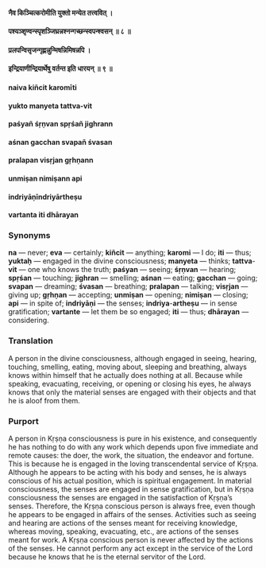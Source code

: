#### नैव किञ्चित्करोमीति युक्तो मन्येत तत्त्ववित् ।
#### पश्यञ्शृण्वन्स्पृशञ्जिघ्रन्नश्नन्गच्छन्स्वपन्श्वसन् ॥ ८ ॥
#### प्रलपन्विसृजन्गृह्णन्नुन्मिषन्निमिषन्नपि ।
#### इन्द्रियाणीन्द्रियार्थेषु वर्तन्त इति धारयन् ॥ ९ ॥

#### naiva kiñcit karomīti
#### yukto manyeta tattva-vit
#### paśyañ śṛṇvan spṛśañ jighrann
#### aśnan gacchan svapañ śvasan

#### pralapan visṛjan gṛhṇann
#### unmiṣan nimiṣann api
#### indriyāṇīndriyārtheṣu
#### vartanta iti dhārayan

### Synonyms

**na** — never; **eva** — certainly; **kiñcit** — anything; **karomi** — I do; **iti** — thus; **yuktaḥ** — engaged in the divine consciousness; **manyeta** — thinks; **tattva**-**vit** — one who knows the truth; **paśyan** — seeing; **śṛṇvan** — hearing; **spṛśan** — touching; **jighran** — smelling; **aśnan** — eating; **gacchan** — going; **svapan** — dreaming; **śvasan** — breathing; **pralapan** — talking; **visṛjan** — giving up; **gṛhṇan** — accepting; **unmiṣan** — opening; **nimiṣan** — closing; **api** — in spite of; **indriyāṇi** — the senses; **indriya**-**artheṣu** — in sense gratification; **vartante** — let them be so engaged; **iti** — thus; **dhārayan** — considering.

### Translation

A person in the divine consciousness, although engaged in seeing, hearing, touching, smelling, eating, moving about, sleeping and breathing, always knows within himself that he actually does nothing at all. Because while speaking, evacuating, receiving, or opening or closing his eyes, he always knows that only the material senses are engaged with their objects and that he is aloof from them.

### Purport

A person in Kṛṣṇa consciousness is pure in his existence, and consequently he has nothing to do with any work which depends upon five immediate and remote causes: the doer, the work, the situation, the endeavor and fortune. This is because he is engaged in the loving transcendental service of Kṛṣṇa. Although he appears to be acting with his body and senses, he is always conscious of his actual position, which is spiritual engagement. In material consciousness, the senses are engaged in sense gratification, but in Kṛṣṇa consciousness the senses are engaged in the satisfaction of Kṛṣṇa’s senses. Therefore, the Kṛṣṇa conscious person is always free, even though he appears to be engaged in affairs of the senses. Activities such as seeing and hearing are actions of the senses meant for receiving knowledge, whereas moving, speaking, evacuating, etc., are actions of the senses meant for work. A Kṛṣṇa conscious person is never affected by the actions of the senses. He cannot perform any act except in the service of the Lord because he knows that he is the eternal servitor of the Lord.